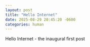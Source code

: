 ```yaml
---
layout: post
title: "Hello Internet"
date: 2025-08-29 20:45:20 -0600
categories: human
---
```


Hello Internet - the inaugural first post
